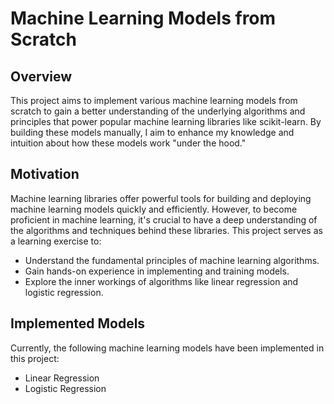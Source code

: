 # Machine Learning Models from Scratch

## Overview

This project aims to implement various machine learning models from scratch to gain a better understanding of the underlying algorithms and principles that power popular machine learning libraries like scikit-learn. By building these models manually, I aim to enhance my knowledge and intuition about how these models work "under the hood."

## Motivation 

Machine learning libraries offer powerful tools for building and deploying machine learning models quickly and efficiently. However, to become proficient in machine learning, it's crucial to have a deep understanding of the algorithms and techniques behind these libraries. This project serves as a learning exercise to:

 * Understand the fundamental principles of machine learning algorithms.
 * Gain hands-on experience in implementing and training models.
 * Explore the inner workings of algorithms like linear regression and logistic regression.

## Implemented Models

Currently, the following machine learning models have been implemented in this project:

* Linear Regression
* Logistic Regression


